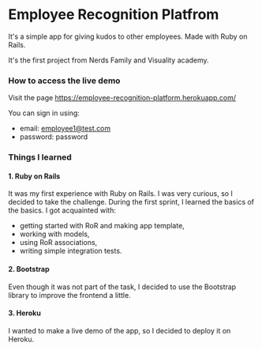# Employee Recognition Platfrom

It's a simple app for giving kudos to other employees. Made with Ruby on Rails. 

It's the first project from Nerds Family and Visuality academy.

### How to access the live demo

Visit the page https://employee-recognition-platform.herokuapp.com/

You can sign in using:
  * email: employee1@test.com
  * password: password

### Things I learned

#### 1. Ruby on Rails
It was my first experience with Ruby on Rails. I was very curious, so I decided to take the challenge. During the first sprint, I learned the basics of the basics.
I got acquainted with:
  * getting started with RoR and making app template,
  * working with models,
  * using RoR associations,
  * writing simple integration tests.

#### 2. Bootstrap
Even though it was not part of the task, I decided to use the Bootstrap library to improve the frontend a little.

#### 3. Heroku
I wanted to make a live demo of the app, so I decided to deploy it on Heroku.
